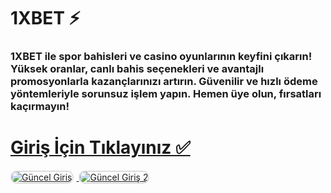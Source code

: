 # 1XBET ⚡
### 1XBET ile spor bahisleri ve casino oyunlarının keyfini çıkarın! Yüksek oranlar, canlı bahis seçenekleri ve avantajlı promosyonlarla kazançlarınızı artırın. Güvenilir ve hızlı ödeme yöntemleriyle sorunsuz işlem yapın. Hemen üye olun, fırsatları kaçırmayın!

# <a href="https://heylink.me/denemebonusu2025/">Giriş İçin Tıklayınız ✅</a>

<a href="https://heylink.me/denemebonusu2025/" title="Güncel Giriş">
<img src="https://i.ibb.co/YjtLwQ8/cats.jpg" alt="Güncel Giriş" style="max-width: 48%; border: 2px solid #ddd; border-radius: 10px; margin-right: 1%;">
</a>
<a href="https://heylink.me/denemebonusu2025/" title="Güncel Giriş">
<img src="https://i.ibb.co/VHdrjnQ/df.jpg" alt="Güncel Giriş 2" style="max-width: 48%; border: 2px solid #ddd; border-radius: 10px;">
</a>
